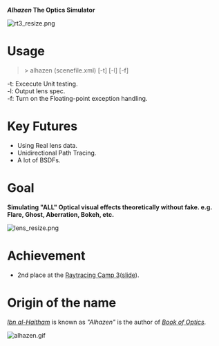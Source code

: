 **_Alhazen_ The Optics Simulator**

![rt3_resize.png](https://bitbucket.org/repo/dyrR9j/images/3951055185-rt3_resize.png)

# Usage

> \> alhazen (scenefile.xml) [-t] [-l] [-f]  
  
-t: Excecute Unit testing.  
-l: Output lens spec.  
-f: Turn on the Floating-point exception handling.  

# Key Futures
* Using Real lens data.
* Unidirectional Path Tracing.
* A lot of BSDFs.

# Goal
**Simulating "ALL" Optical visual effects theoretically without fake. e.g. Flare, Ghost, Aberration, Bokeh, etc.**

![lens_resize.png](https://bitbucket.org/repo/dyrR9j/images/1602506930-lens_resize.png)

# Achievement

* 2nd place at the [Raytracing Camp 3](https://sites.google.com/site/raytracingcamp3/)([slide](http://www.slideshare.net/qatnonoil/alhazen-render3-52216918)).

# Origin of the name
_[Ibn al-Haitham](https://en.wikipedia.org/wiki/Alhazen)_ is known as _"Alhazen"_ is the author of _[Book of Optics](https://en.wikipedia.org/wiki/Book_of_Optics)_.

![alhazen.gif](https://upload.wikimedia.org/wikipedia/commons/6/63/Alhazen%2C_the_Persian.gif)
